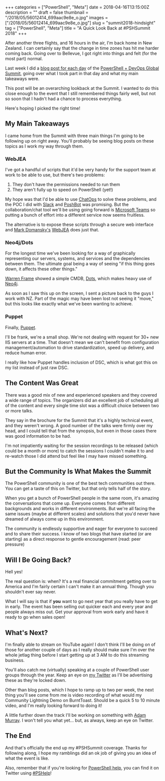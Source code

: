 +++
categories = ["PowerShell", "Meta"]
date = 2018-04-16T13:15:00Z
description = ""
draft = false
thumbnail = "/2018/05/56012414_699aac9e8e_o.jpg"
images = ["/2018/05/56012414_699aac9e8e_o.jpg"]
slug = "summit2018-hindsight"
tag = ["PowerShell", "Meta"]
title = "A Quick Look Back at #PSHSummit 2018"
+++


After another three flights, and 16 hours in the air, I'm back home in New Zealand. I can certainly say that the change in time zones has hit me harder coming back. Going over to Bellevue, I got right into things and felt (for the most part) normal.

Last week I did a [blog post for each day](https://king.geek.nz/tags/#pshsummit) of the [PowerShell + DevOps Global Summit](https://powershelldevopsglobalsummit2018.sched.com/), going over what I took part in that day and what my main takeaways were.

This post will be an overarching lookback at the Summit. I wanted to do this close enough to the event that I still remembered things fairly well, but not so soon that I hadn't had a chance to process everything.

Here's hoping I picked the right time!

## **My Main Takeaways**

I came home from the Summit with three main things I'm going to be following up on right away. You'll probably be seeing blog posts on these topics as I work my way through them.

### **WebJEA**

I've got a handful of scripts that it'd be very handy for the support team at work to be able to use, but there's two problems:

1. They don't have the permissions needed to run them
2. They aren't fully up to speed on PowerShell (yet!)

My hope was that I'd be able to use [ChatOps](https://docs.stackstorm.com/chatops/chatops.html) to solve these problems, and the POC I did with [Slack](https://slack.com/) and [PoshBot](https://github.com/poshbotio/PoshBot) was promising. But the collaboration/chat tool we'll be using going forward is [Microsoft Teams](https://products.office.com/en-us/microsoft-teams/group-chat-software) so putting a bunch of effort into a different service now seems fruitless.

The alternative is to expose these scripts through a secure web interface and [Mark Domansky's](https://twitter.com/markdomansky)  [WebJEA](https://github.com/markdomansky/WebJEA) does just that.

### **Neo4j/Dots**

For the longest time we've been looking for a way of graphically representing our servers, systems, and services and the dependencies between them. The ultimate goal being a way of seeing "if this thing goes down, it affects these other things."

[Warren Frame](https://twitter.com/psCookieMonster) showed a simple CMDB, [Dots](https://github.com/RamblingCookieMonster/Dots), which makes heavy use of [Neo4j](https://neo4j.com/).

As soon as I saw this up on the screen, I sent a picture back to the guys I work with NZ. Part of the magic may have been lost not seeing it "move," but this looks like exactly what we've been wanting to achieve.

### **Puppet**

Finally, [Puppet](https://puppet.com/).

I'll be frank, we're a small shop. We're not dealing with request for 30+ new IIS servers at a time. That doesn't mean we can't benefit from configuration management/automation to drive standardization, speed up delivery, and reduce human error.

I really like how Puppet handles inclusion of DSC, which is what got this on my list instead of just raw DSC.

## **The Content Was Great**

There was a good mix of new and experienced speakers and they covered a wide range of topics. The organizers did an excellent job of scheduling all of the content and every single time slot was a difficult choice between two or more talks.

They say in the brochure for the Summit that it's a highly technical event, and they weren't wrong. A good number of the talks were firmly over my head, and I could tell that from the synopsis, but even in those cases there was good information to be had.

I'm not impatiently waiting for the session recordings to be released (which could be a month or more) to catch the sessions I couldn't make it to and re-watch those I did attend but feel like I may have missed something.

## **But the Community Is What Makes the Summit**

The PowerShell community is one of the best tech communities out there. You can get a taste of this on Twitter, but that only tells half of the story.

When you get a bunch of PowerShell people in the same room, it's amazing the conversations that come up. Everyone comes from different backgrounds and works in different environments. But we're all facing the same issues (maybe at different scales) and solutions that you'd never have dreamed of always come up in this environment.

The community is endlessly supportive and eager for everyone to succeed and to share their success. I know of two blogs that have started (or are starting) as a direct response to gentle encouragement (read: peer pressure)

## **Will I Be Going Back?**

Hell yes!

The real question is: when? It's a real financial commitment getting over to America and I'm fairly certain I can't make it an annual thing. Though you shouldn't ever say never.

What I will say is that if **you** want to go next year that you really have to get in early. The event has been selling out quicker each and every year and people always miss out. Get your approval from work early and have it ready to go when sales open!

## **What's Next?**

I'm finally able to stream on YouTube again! I don't think I'll be doing on of those for another couple of days as I really should make sure I'm over the whole jetlag thing before I start getting up at 3 AM to do this streaming business.

You'll also catch me (virtually) speaking at a couple of PowerShell user groups through the year. Keep an eye on [my Twitter](https://twitter.com/WindosNZ) as I'll be advertising these as they're locked down.

Other than blog posts, which I hope to ramp up to two per week, the next thing you'll see come from me is video recording of what would my Community Lightning Demo on BurntToast. Should be a quick 5 to 10 minute video, and I'm really looking forward to doing it!

A little further down the track I'll be working on something with [Adam Murray](https://twitter.com/muzzar78). I won't tell you what yet… but, as always, keep an eye on Twitter.

## **The End**

And that's officially the end up my #PSHSummit coverage. Thanks for following along, I hope my ramblings did an ok job of giving you an idea of what the event is like.

Also, remember that if you're looking for [PowerShell help](https://king.geek.nz/2018/03/20/pshelp-twitter/), you can find it on Twitter using [#PSHelp](https://twitter.com/search?f=tweets&vertical=default&q=%23pshelp&src=typd)!

